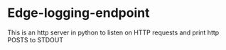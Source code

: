 # Edge-logging-endpoint
This is an http server in python to listen on HTTP requests and print http POSTS to STDOUT
